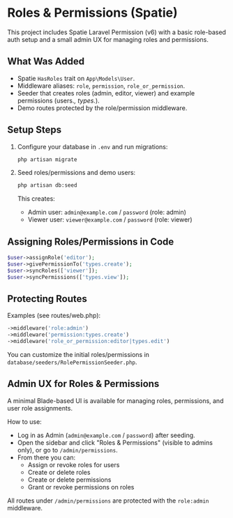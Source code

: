 # Roles & Permissions (Spatie)

This project includes Spatie Laravel Permission (v6) with a basic role-based auth setup and a small admin UX for managing roles and permissions.

## What Was Added
- Spatie `HasRoles` trait on `App\Models\User`.
- Middleware aliases: `role`, `permission`, `role_or_permission`.
- Seeder that creates roles (admin, editor, viewer) and example permissions (users.*, types.*).
- Demo routes protected by the role/permission middleware.

## Setup Steps
1. Configure your database in `.env` and run migrations:
   
   ```bash
   php artisan migrate
   ```
2. Seed roles/permissions and demo users:
   
   ```bash
   php artisan db:seed
   ```
   This creates:
   - Admin user: `admin@example.com` / `password` (role: admin)
   - Viewer user: `viewer@example.com` / `password` (role: viewer)

## Assigning Roles/Permissions in Code
```php
$user->assignRole('editor');
$user->givePermissionTo('types.create');
$user->syncRoles(['viewer']);
$user->syncPermissions(['types.view']);
```

## Protecting Routes
Examples (see routes/web.php):
```php
->middleware('role:admin')
->middleware('permission:types.create')
->middleware('role_or_permission:editor|types.edit')
```

You can customize the initial roles/permissions in `database/seeders/RolePermissionSeeder.php`.

## Admin UX for Roles & Permissions
A minimal Blade-based UI is available for managing roles, permissions, and user role assignments.

How to use:
- Log in as Admin (`admin@example.com` / `password`) after seeding.
- Open the sidebar and click "Roles & Permissions" (visible to admins only), or go to `/admin/permissions`.
- From there you can:
  - Assign or revoke roles for users
  - Create or delete roles
  - Create or delete permissions
  - Grant or revoke permissions on roles

All routes under `/admin/permissions` are protected with the `role:admin` middleware.
